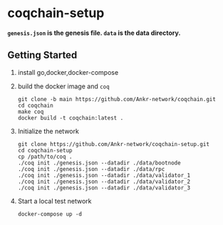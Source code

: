 # coqchain-setup

**`genesis.json` is the genesis file. `data` is the data directory.**

## Getting Started

1. install go,docker,docker-compose

2. build the docker image and `coq`

   ```shell
   git clone -b main https://github.com/Ankr-network/coqchain.git
   cd coqchain
   make coq
   docker build -t coqchain:latest .
   ```

3. Initialize the network

   ```shell
   git clone https://github.com/Ankr-network/coqchain-setup.git
   cd coqchain-setup
   cp /path/to/coq .
   ./coq init ./genesis.json --datadir ./data/bootnode
   ./coq init ./genesis.json --datadir ./data/rpc
   ./coq init ./genesis.json --datadir ./data/validator_1
   ./coq init ./genesis.json --datadir ./data/validator_2
   ./coq init ./genesis.json --datadir ./data/validator_3
   ```
4. Start a local test network

   ```shell
   docker-compose up -d 
   ```
   
